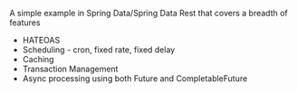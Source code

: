 A simple example in Spring Data/Spring Data Rest that covers a breadth of features
* HATEOAS
* Scheduling - cron, fixed rate, fixed delay 
* Caching
* Transaction Management
* Async processing using both Future and CompletableFuture
